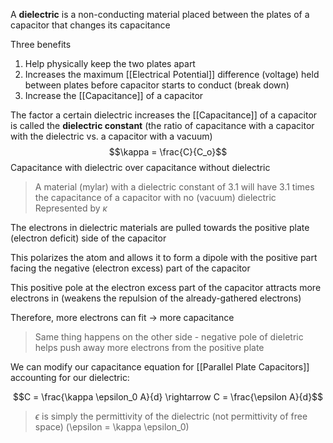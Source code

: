 A **dielectric** is a non-conducting material placed between the plates of a capacitor that changes its capacitance

Three benefits
1. Help physically keep the two plates apart
2. Increases the maximum [[Electrical Potential]] difference (voltage) held between plates before capacitor starts to conduct (break down)
3. Increase the [[Capacitance]] of a capacitor

The factor a certain dielectric increases the [[Capacitance]] of a capacitor is called the **dielectric constant** (the ratio of capacitance with a capacitor with the dielectric vs. a capacitor with a vacuum)
 $$\kappa = \frac{C}{C_o}$$
Capacitance with dielectric over capacitance without dielectric

> A material (mylar) with a dielectric constant of 3.1 will have 3.1 times the capacitance of a capacitor with no (vacuum) dielectric
> Represented by $\kappa$

The electrons in dielectric materials are pulled towards the positive plate (electron deficit) side of the capacitor

This polarizes the atom and allows it to form a dipole with the positive part facing the negative (electron excess) part of the capacitor

This positive pole at the electron excess part of the capacitor attracts more electrons in (weakens the repulsion of the already-gathered electrons)

Therefore, more electrons can fit → more capacitance

> Same thing happens on the other side - negative pole of dieletric helps push away more electrons from the positive plate

We can modify our capacitance equation for [[Parallel Plate Capacitors]] accounting for our dielectric:

$$C = \frac{\kappa \epsilon_0 A}{d} \rightarrow C = \frac{\epsilon A}{d}$$
> $\epsilon$ is simply the permittivity of the dielectric (not permittivity of free space) (\epsilon = \kappa \epsilon_0)